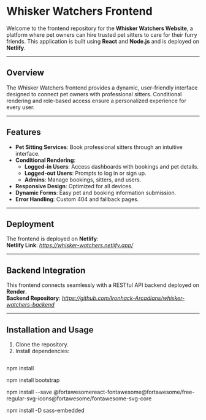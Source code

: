 # Whisker Watchers Frontend

Welcome to the frontend repository for the **Whisker Watchers Website**, a platform where pet owners can hire trusted pet sitters to care for their furry friends. This application is built using **React** and **Node.js** and is deployed on **Netlify**.

---

## **Overview**
The Whisker Watchers frontend provides a dynamic, user-friendly interface designed to connect pet owners with professional sitters. Conditional rendering and role-based access ensure a personalized experience for every user.

---

## **Features**
- **Pet Sitting Services**: Book professional sitters through an intuitive interface.
- **Conditional Rendering**:
  - **Logged-in Users**: Access dashboards with bookings and pet details.
  - **Logged-out Users**: Prompts to log in or sign up.
  - **Admins**: Manage bookings, sitters, and users.
- **Responsive Design**: Optimized for all devices.
- **Dynamic Forms**: Easy pet and booking information submission.
- **Error Handling**: Custom 404 and fallback pages.

---

## **Deployment**
The frontend is deployed on **Netlify**:  
**Netlify Link**: _https://whisker-watchers.netlify.app/_

---

## **Backend Integration**
This frontend connects seamlessly with a RESTful API backend deployed on **Render**.  
**Backend Repository**: _https://github.com/Ironhack-Arcadians/whisker-watchers-backend_

---

## **Installation and Usage**
1. Clone the repository.
2. Install dependencies:
   ```bash
   
npm install
   
npm install bootstrap
  
npm install --save @fortawesomereact-fontawesome@fortawesome/free-regular-svg-icons@fortawesome/fontawesome-svg-core

npm install -D sass-embedded